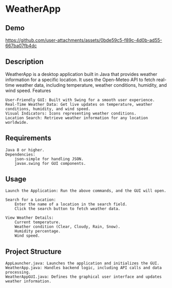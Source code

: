 # WeatherApp

## Demo


https://github.com/user-attachments/assets/0bde59c5-f89c-4d0b-ad55-667ba07fb4dc


## Description

WeatherApp is a desktop application built in Java that provides weather information for a specific location. It uses the Open-Meteo API to fetch real-time weather data, including temperature, weather conditions, humidity, and wind speed.
Features

    User-Friendly GUI: Built with Swing for a smooth user experience.
    Real-Time Weather Data: Get live updates on temperature, weather conditions, humidity, and wind speed.
    Visual Indicators: Icons representing weather conditions.
    Location Search: Retrieve weather information for any location worldwide.

## Requirements

    Java 8 or higher.
    Dependencies:
        json-simple for handling JSON.
        javax.swing for GUI components.

## Usage

    Launch the Application: Run the above commands, and the GUI will open.

    Search for a Location:
        Enter the name of a location in the search field.
        Click the search button to fetch weather data.

    View Weather Details:
        Current temperature.
        Weather condition (Clear, Cloudy, Rain, Snow).
        Humidity percentage.
        Wind speed.

## Project Structure

    AppLauncher.java: Launches the application and initializes the GUI.
    WeatherApp.java: Handles backend logic, including API calls and data processing.
    WeatherAppGUI.java: Defines the graphical user interface and updates weather information.
